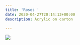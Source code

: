 ```yaml
---
title: 'Roses '
date: 2020-04-27T20:14:13+00:00
description: Acrylic on carton

---
```

![](/uploads/20200306_165920.jpg)